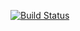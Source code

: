 [![Build Status](https://travis-ci.org/xorrr/freezing-octo-hipster.png)](https://travis-ci.org/xorrr/freezing-octo-hipster)
